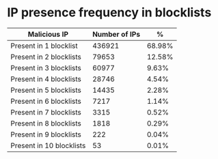 # IP presence frequency in blocklists
| Malicious IP | Number of IPs | % |
|----|----|----|
| Present in 1 blocklist | 436921 | 68.98% |
| Present in 2 blocklists | 79653 | 12.58% |
| Present in 3 blocklists | 60977 | 9.63% |
| Present in 4 blocklists | 28746 | 4.54% |
| Present in 5 blocklists | 14435 | 2.28% |
| Present in 6 blocklists | 7217 | 1.14% |
| Present in 7 blocklists | 3315 | 0.52% |
| Present in 8 blocklists | 1818 | 0.29% |
| Present in 9 blocklists | 222 | 0.04% |
| Present in 10 blocklists | 53 | 0.01% |
